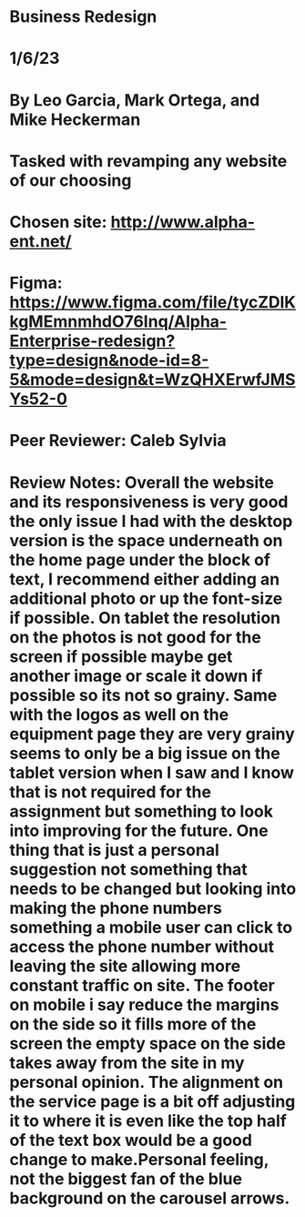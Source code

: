 # Business Redesign
# 1/6/23
# By Leo Garcia, Mark Ortega, and Mike Heckerman
# Tasked with revamping any website of our choosing
# Chosen site: http://www.alpha-ent.net/
# Figma: https://www.figma.com/file/tycZDlKkgMEmnmhdO76Inq/Alpha-Enterprise-redesign?type=design&node-id=8-5&mode=design&t=WzQHXErwfJMSYs52-0
# Peer Reviewer: Caleb Sylvia
# Review Notes: Overall the website and its responsiveness is very good the only issue I had with the desktop version is the space underneath on the home page under the block of text, I recommend either adding an additional photo or up the font-size if possible. On tablet the resolution on the photos is not good for the screen if possible maybe get another image or scale it down if possible so its not so grainy. Same with the logos as well on the equipment page they are very grainy seems to only be a big issue on the tablet version when I saw and I know that is not required for the assignment but something to look into improving for the future. One thing that is just a personal suggestion not something that needs to be changed but looking into making the phone numbers something a mobile user can click to access the phone number without leaving the site allowing more constant traffic on site. The footer on mobile i say reduce the margins on the side so it fills more of the screen the empty space on the side takes away from the site in my personal opinion. The alignment on the service page is a bit off adjusting it to where it is even like the top half of the text box would be a good change to make.Personal feeling, not the biggest fan of the blue background on the carousel arrows.

